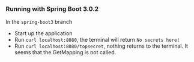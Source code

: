 ### Running with Spring Boot 3.0.2
In the `spring-boot3` branch

* Start up the application
* Run `curl localhost:8080`, the terminal will return `No secrets here!`
* Run `curl localhost:8080/topsecret`, nothing returns to the terminal. 
  It seems that the GetMapping is not called.
